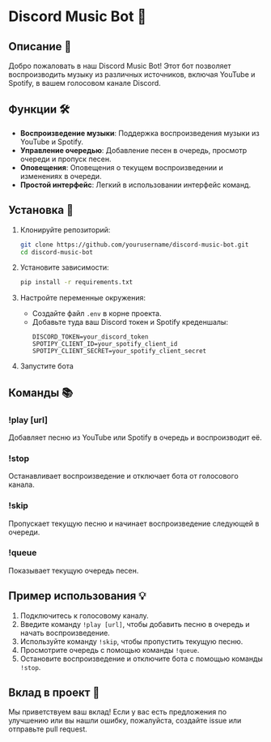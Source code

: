 # Discord Music Bot 🎵

## Описание 📜

Добро пожаловать в наш Discord Music Bot! Этот бот позволяет воспроизводить музыку из различных источников, включая YouTube и Spotify, в вашем голосовом канале Discord.

## Функции 🛠️

- **Воспроизведение музыки**: Поддержка воспроизведения музыки из YouTube и Spotify.
- **Управление очередью**: Добавление песен в очередь, просмотр очереди и пропуск песен.
- **Оповещения**: Оповещения о текущем воспроизведении и изменениях в очереди.
- **Простой интерфейс**: Легкий в использовании интерфейс команд.

## Установка 🚀

1. Клонируйте репозиторий:
    ```bash
    git clone https://github.com/yourusername/discord-music-bot.git
    cd discord-music-bot
    ```

2. Установите зависимости:
    ```bash
    pip install -r requirements.txt
    ```

3. Настройте переменные окружения:
    - Создайте файл `.env` в корне проекта.
    - Добавьте туда ваш Discord токен и Spotify креденшалы:
        ```env
        DISCORD_TOKEN=your_discord_token
        SPOTIPY_CLIENT_ID=your_spotify_client_id
        SPOTIPY_CLIENT_SECRET=your_spotify_client_secret
        ```

4. Запустите бота

## Команды 📚

### !play [url]
Добавляет песню из YouTube или Spotify в очередь и воспроизводит её.

### !stop
Останавливает воспроизведение и отключает бота от голосового канала.

### !skip
Пропускает текущую песню и начинает воспроизведение следующей в очереди.

### !queue
Показывает текущую очередь песен.

## Пример использования 💡

1. Подключитесь к голосовому каналу.
2. Введите команду `!play [url]`, чтобы добавить песню в очередь и начать воспроизведение.
3. Используйте команду `!skip`, чтобы пропустить текущую песню.
4. Просмотрите очередь с помощью команды `!queue`.
5. Остановите воспроизведение и отключите бота с помощью команды `!stop`.

## Вклад в проект 👥

Мы приветствуем ваш вклад! Если у вас есть предложения по улучшению или вы нашли ошибку, пожалуйста, создайте issue или отправьте pull request.

